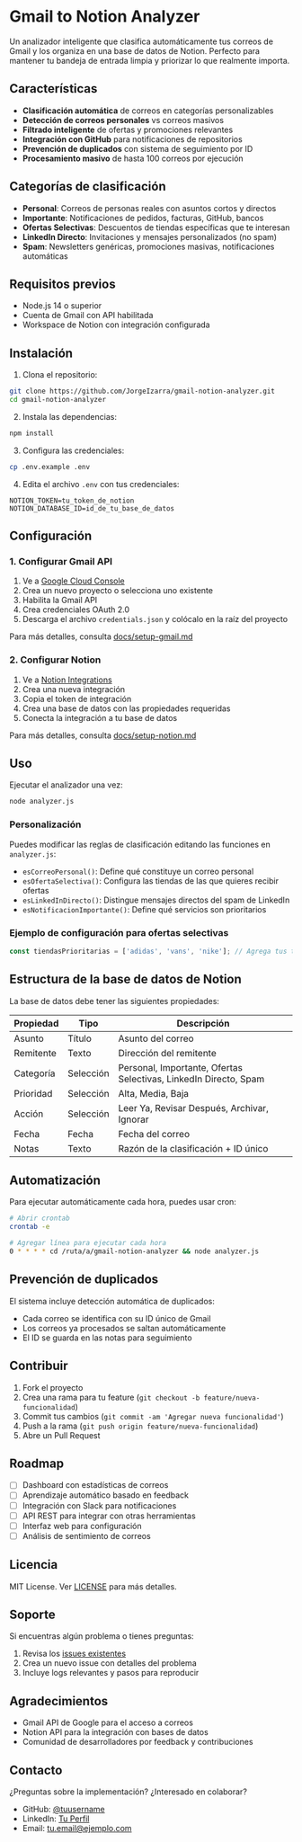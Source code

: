 # Gmail to Notion Analyzer

Un analizador inteligente que clasifica automáticamente tus correos de Gmail y los organiza en una base de datos de Notion. Perfecto para mantener tu bandeja de entrada limpia y priorizar lo que realmente importa.

## Características

- **Clasificación automática** de correos en categorías personalizables
- **Detección de correos personales** vs correos masivos
- **Filtrado inteligente** de ofertas y promociones relevantes
- **Integración con GitHub** para notificaciones de repositorios
- **Prevención de duplicados** con sistema de seguimiento por ID
- **Procesamiento masivo** de hasta 100 correos por ejecución

## Categorías de clasificación

- **Personal**: Correos de personas reales con asuntos cortos y directos
- **Importante**: Notificaciones de pedidos, facturas, GitHub, bancos
- **Ofertas Selectivas**: Descuentos de tiendas específicas que te interesan
- **LinkedIn Directo**: Invitaciones y mensajes personalizados (no spam)
- **Spam**: Newsletters genéricas, promociones masivas, notificaciones automáticas

## Requisitos previos

- Node.js 14 o superior
- Cuenta de Gmail con API habilitada
- Workspace de Notion con integración configurada

## Instalación

1. Clona el repositorio:
```bash
git clone https://github.com/JorgeIzarra/gmail-notion-analyzer.git
cd gmail-notion-analyzer
```

2. Instala las dependencias:
```bash
npm install
```

3. Configura las credenciales:
```bash
cp .env.example .env
```

4. Edita el archivo `.env` con tus credenciales:
```
NOTION_TOKEN=tu_token_de_notion
NOTION_DATABASE_ID=id_de_tu_base_de_datos
```

## Configuración

### 1. Configurar Gmail API

1. Ve a [Google Cloud Console](https://console.cloud.google.com)
2. Crea un nuevo proyecto o selecciona uno existente
3. Habilita la Gmail API
4. Crea credenciales OAuth 2.0
5. Descarga el archivo `credentials.json` y colócalo en la raíz del proyecto

Para más detalles, consulta [docs/setup-gmail.md](docs/setup-gmail.md)

### 2. Configurar Notion

1. Ve a [Notion Integrations](https://www.notion.so/my-integrations)
2. Crea una nueva integración
3. Copia el token de integración
4. Crea una base de datos con las propiedades requeridas
5. Conecta la integración a tu base de datos

Para más detalles, consulta [docs/setup-notion.md](docs/setup-notion.md)

## Uso

Ejecutar el analizador una vez:
```bash
node analyzer.js
```

### Personalización

Puedes modificar las reglas de clasificación editando las funciones en `analyzer.js`:

- `esCorreoPersonal()`: Define qué constituye un correo personal
- `esOfertaSelectiva()`: Configura las tiendas de las que quieres recibir ofertas
- `esLinkedInDirecto()`: Distingue mensajes directos del spam de LinkedIn
- `esNotificacionImportante()`: Define qué servicios son prioritarios

### Ejemplo de configuración para ofertas selectivas

```javascript
const tiendasPrioritarias = ['adidas', 'vans', 'nike']; // Agrega tus tiendas favoritas
```

## Estructura de la base de datos de Notion

La base de datos debe tener las siguientes propiedades:

| Propiedad | Tipo | Descripción |
|-----------|------|-------------|
| Asunto | Título | Asunto del correo |
| Remitente | Texto | Dirección del remitente |
| Categoría | Selección | Personal, Importante, Ofertas Selectivas, LinkedIn Directo, Spam |
| Prioridad | Selección | Alta, Media, Baja |
| Acción | Selección | Leer Ya, Revisar Después, Archivar, Ignorar |
| Fecha | Fecha | Fecha del correo |
| Notas | Texto | Razón de la clasificación + ID único |

## Automatización

Para ejecutar automáticamente cada hora, puedes usar cron:

```bash
# Abrir crontab
crontab -e

# Agregar línea para ejecutar cada hora
0 * * * * cd /ruta/a/gmail-notion-analyzer && node analyzer.js
```

## Prevención de duplicados

El sistema incluye detección automática de duplicados:
- Cada correo se identifica con su ID único de Gmail
- Los correos ya procesados se saltan automáticamente
- El ID se guarda en las notas para seguimiento

## Contribuir

1. Fork el proyecto
2. Crea una rama para tu feature (`git checkout -b feature/nueva-funcionalidad`)
3. Commit tus cambios (`git commit -am 'Agregar nueva funcionalidad'`)
4. Push a la rama (`git push origin feature/nueva-funcionalidad`)
5. Abre un Pull Request

## Roadmap

- [ ] Dashboard con estadísticas de correos
- [ ] Aprendizaje automático basado en feedback
- [ ] Integración con Slack para notificaciones
- [ ] API REST para integrar con otras herramientas
- [ ] Interfaz web para configuración
- [ ] Análisis de sentimiento de correos

## Licencia

MIT License. Ver [LICENSE](LICENSE) para más detalles.

## Soporte

Si encuentras algún problema o tienes preguntas:

1. Revisa los [issues existentes](https://github.com/JorgeIzarra/gmail-notion-analyzer/issues)
2. Crea un nuevo issue con detalles del problema
3. Incluye logs relevantes y pasos para reproducir

## Agradecimientos

- Gmail API de Google para el acceso a correos
- Notion API para la integración con bases de datos
- Comunidad de desarrolladores por feedback y contribuciones

## Contacto

¿Preguntas sobre la implementación? ¿Interesado en colaborar?

- GitHub: [@tuusername](https://github.com/tuusername)
- LinkedIn: [Tu Perfil](https://linkedin.com/in/tuperfil)
- Email: tu.email@ejemplo.com
